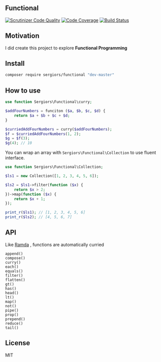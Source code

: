 Functional
----------
[![Scrutinizer Code Quality](https://scrutinizer-ci.com/g/sergiors/functional/badges/quality-score.png?b=master)](https://scrutinizer-ci.com/g/sergiors/functional/?branch=master)
[![Code Coverage](https://scrutinizer-ci.com/g/sergiors/functional/badges/coverage.png?b=master)](https://scrutinizer-ci.com/g/sergiors/functional/?branch=master)
[![Build Status](https://scrutinizer-ci.com/g/sergiors/functional/badges/build.png?b=master)](https://scrutinizer-ci.com/g/sergiors/functional/build-status/master)

Motivation
----------
I did create this project to explore **Functional Programming**

Install
-------

```bash
composer require sergiors/functional "dev-master"
```

How to use
----------
```php
use function Sergiors\Functional\curry;

$addFourNumbers = funciton ($a, $b, $c, $d) {
    return $a + $b + $c + $d;
}

$curriedAddFourNumbers = curry($addFourNumbers);
$f = $curriedAddFourNumbers(1, 2);
$g = $f(3);
$g(4); // 10
```

You can wrap an array with `Sergiors\Functional\Collection` to use fluent interface.

```php
use function Sergiors\Functional\Collection;

$ls1 = new Collection([1, 2, 3, 4, 5, 6]);

$ls2 = $ls1->filter(function ($x) {
    return $x > 2;
})->map(function ($x) {
    return $x + 1;
});

print_r($ls1); // [1, 2, 3, 4, 5, 6]
print_r($ls2); // [4, 5, 6, 7]
```

API
---

Like [Ramda](http://ramdajs.com/) , functions are automatically curried

```
append()
compose()
curry()
each()
equals()
filter()
flatten()
gt()
has()
head()
lt()
map()
not()
pipe()
prop()
prepend()
reduce()
tail()
```

License
-------
MIT

